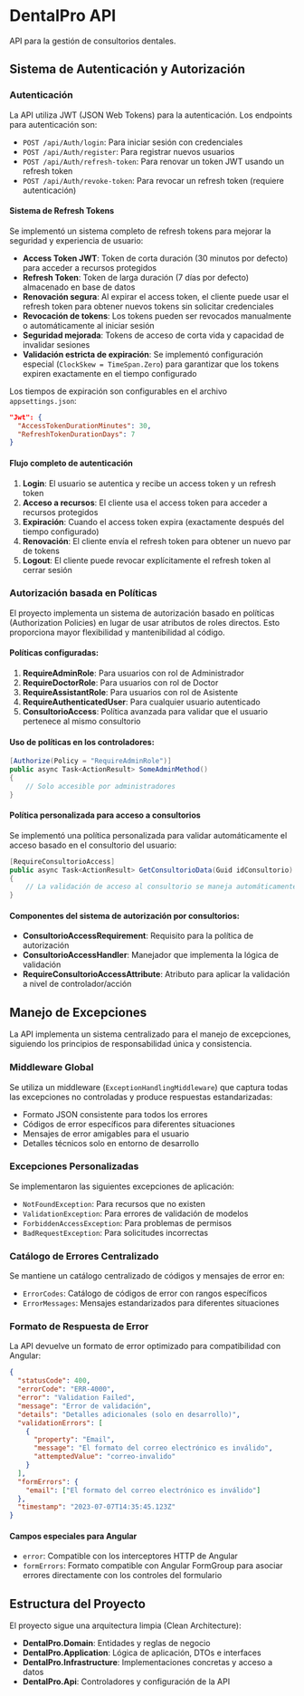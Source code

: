 # DentalPro API

API para la gestión de consultorios dentales.

## Sistema de Autenticación y Autorización

### Autenticación

La API utiliza JWT (JSON Web Tokens) para la autenticación. Los endpoints para autenticación son:

- `POST /api/Auth/login`: Para iniciar sesión con credenciales
- `POST /api/Auth/register`: Para registrar nuevos usuarios
- `POST /api/Auth/refresh-token`: Para renovar un token JWT usando un refresh token
- `POST /api/Auth/revoke-token`: Para revocar un refresh token (requiere autenticación)

#### Sistema de Refresh Tokens

Se implementó un sistema completo de refresh tokens para mejorar la seguridad y experiencia de usuario:

- **Access Token JWT**: Token de corta duración (30 minutos por defecto) para acceder a recursos protegidos
- **Refresh Token**: Token de larga duración (7 días por defecto) almacenado en base de datos
- **Renovación segura**: Al expirar el access token, el cliente puede usar el refresh token para obtener nuevos tokens sin solicitar credenciales
- **Revocación de tokens**: Los tokens pueden ser revocados manualmente o automáticamente al iniciar sesión
- **Seguridad mejorada**: Tokens de acceso de corta vida y capacidad de invalidar sesiones
- **Validación estricta de expiración**: Se implementó configuración especial (`ClockSkew = TimeSpan.Zero`) para garantizar que los tokens expiren exactamente en el tiempo configurado

Los tiempos de expiración son configurables en el archivo `appsettings.json`:

```json
"Jwt": {
  "AccessTokenDurationMinutes": 30,
  "RefreshTokenDurationDays": 7
}
```

#### Flujo completo de autenticación

1. **Login**: El usuario se autentica y recibe un access token y un refresh token
2. **Acceso a recursos**: El cliente usa el access token para acceder a recursos protegidos
3. **Expiración**: Cuando el access token expira (exactamente después del tiempo configurado)
4. **Renovación**: El cliente envía el refresh token para obtener un nuevo par de tokens
5. **Logout**: El cliente puede revocar explícitamente el refresh token al cerrar sesión

### Autorización basada en Políticas

El proyecto implementa un sistema de autorización basado en políticas (Authorization Policies) en lugar de usar atributos de roles directos. Esto proporciona mayor flexibilidad y mantenibilidad al código.

#### Políticas configuradas:

1. **RequireAdminRole**: Para usuarios con rol de Administrador
2. **RequireDoctorRole**: Para usuarios con rol de Doctor
3. **RequireAssistantRole**: Para usuarios con rol de Asistente
4. **RequireAuthenticatedUser**: Para cualquier usuario autenticado
5. **ConsultorioAccess**: Política avanzada para validar que el usuario pertenece al mismo consultorio

#### Uso de políticas en los controladores:

```csharp
[Authorize(Policy = "RequireAdminRole")]
public async Task<ActionResult> SomeAdminMethod()
{
    // Solo accesible por administradores
}
```

#### Política personalizada para acceso a consultorios

Se implementó una política personalizada para validar automáticamente el acceso basado en el consultorio del usuario:

```csharp
[RequireConsultorioAccess]
public async Task<ActionResult> GetConsultorioData(Guid idConsultorio)
{
    // La validación de acceso al consultorio se maneja automáticamente
}
```

#### Componentes del sistema de autorización por consultorios:

- **ConsultorioAccessRequirement**: Requisito para la política de autorización
- **ConsultorioAccessHandler**: Manejador que implementa la lógica de validación
- **RequireConsultorioAccessAttribute**: Atributo para aplicar la validación a nivel de controlador/acción

## Manejo de Excepciones

La API implementa un sistema centralizado para el manejo de excepciones, siguiendo los principios de responsabilidad única y consistencia.

### Middleware Global

Se utiliza un middleware (`ExceptionHandlingMiddleware`) que captura todas las excepciones no controladas y produce respuestas estandarizadas:

- Formato JSON consistente para todos los errores
- Códigos de error específicos para diferentes situaciones
- Mensajes de error amigables para el usuario
- Detalles técnicos solo en entorno de desarrollo

### Excepciones Personalizadas

Se implementaron las siguientes excepciones de aplicación:

- `NotFoundException`: Para recursos que no existen
- `ValidationException`: Para errores de validación de modelos
- `ForbiddenAccessException`: Para problemas de permisos
- `BadRequestException`: Para solicitudes incorrectas

### Catálogo de Errores Centralizado

Se mantiene un catálogo centralizado de códigos y mensajes de error en:

- `ErrorCodes`: Catálogo de códigos de error con rangos específicos
- `ErrorMessages`: Mensajes estandarizados para diferentes situaciones

### Formato de Respuesta de Error

La API devuelve un formato de error optimizado para compatibilidad con Angular:

```json
{
  "statusCode": 400,
  "errorCode": "ERR-4000",
  "error": "Validation Failed",
  "message": "Error de validación",
  "details": "Detalles adicionales (solo en desarrollo)",
  "validationErrors": [
    {
      "property": "Email",
      "message": "El formato del correo electrónico es inválido",
      "attemptedValue": "correo-invalido"
    }
  ],
  "formErrors": {
    "email": ["El formato del correo electrónico es inválido"]
  },
  "timestamp": "2023-07-07T14:35:45.123Z"
}
```

#### Campos especiales para Angular

- `error`: Compatible con los interceptores HTTP de Angular
- `formErrors`: Formato compatible con Angular FormGroup para asociar errores directamente con los controles del formulario

## Estructura del Proyecto

El proyecto sigue una arquitectura limpia (Clean Architecture):

- **DentalPro.Domain**: Entidades y reglas de negocio
- **DentalPro.Application**: Lógica de aplicación, DTOs e interfaces
- **DentalPro.Infrastructure**: Implementaciones concretas y acceso a datos
- **DentalPro.Api**: Controladores y configuración de la API
